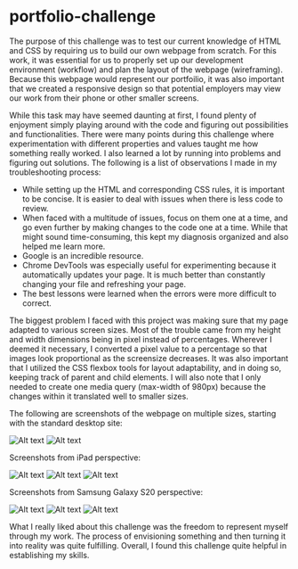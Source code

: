 # portfolio-challenge

The purpose of this challenge was to test our current knowledge of HTML and CSS by requiring us to build our own webpage from scratch.  For this work, it was essential for us to properly set up our development environment (workflow) and plan the layout of the webpage (wireframing).  Because this webpage would represent our portfoilio, it was also important that we created a responsive design so that potential employers may view our work from their phone or other smaller screens.

While this task may have seemed daunting at first, I found plenty of enjoyment simply playing around with the code and figuring out possibilities and functionalities. There were many points during this challenge where experimentation with different properties and values taught me how something really worked. I also learned a lot by running into problems and figuring out solutions. The following is a list of observations I made in my troubleshooting process:

- While setting up the HTML and corresponding CSS rules, it is important to be concise. It is easier to deal with issues when there is less code to review.
- When faced with a multitude of issues, focus on them one at a time, and go even further by making changes to the code one at a time. While that might sound time-consuming, this kept my diagnosis organized and also helped me learn more.
- Google is an incredible resource.
- Chrome DevTools was especially useful for experimenting because it automatically updates your page. It is much better than constantly changing your file and refreshing your page.
- The best lessons were learned when the errors were more difficult to correct.

The biggest problem I faced with this project was making sure that my page adapted to various screen sizes. Most of the trouble came from my height and width dimensions being in pixel instead of percentages. Wherever I deemed it necessary, I converted a pixel value to a percentage so that images look proportional as the screensize decreases. It was also important that I utilized the CSS flexbox tools for layout adaptability, and in doing so,  keeping track of parent and child elements. I will also note that I only needed to create one media query (max-width of 980px) because the changes within it translated well to smaller sizes.

The following are screenshots of the webpage on multiple sizes, starting with the standard desktop site:

![Alt text](/assets/images/desktop-top.PNG)
![Alt text](/assets/images/desktop-bottom.PNG)

Screenshots from iPad perspective:

![Alt text](/assets/images/ipad-top.PNG)
![Alt text](/assets/images/ipad-mid.PNG)
![Alt text](/assets/images/ipad-bottom.PNG)

Screenshots from Samsung Galaxy S20 perspective:

![Alt text](/assets/images/samsung-top.PNG)
![Alt text](/assets/images/saumsung-mid.PNG)
![Alt text](/assets/images/samsung-bottom.PNG)

What I really liked about this challenge was the freedom to represent myself through my work. The process of envisioning something and then turning it into reality was quite fulfilling. Overall, I found this challenge quite helpful in establishing my skills.